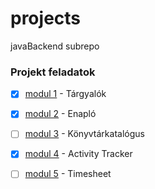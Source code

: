 # projects
javaBackend subrepo

### Projekt feladatok
- [x] [modul 1](https://github.com/egydGIT/projects/tree/master/src/main/java/meetingrooms) - Tárgyalók
- [x] [modul 2](https://github.com/egydGIT/projects/tree/master/src/main/java/schoolrecords) - Enapló
- [ ] [modul 3]() - Könyvtárkatalógus
- [x] [modul 4](https://github.com/egydGIT/projects/tree/master/src/main/java/activity) - Activity Tracker
- [ ] [modul 5]() - Timesheet

